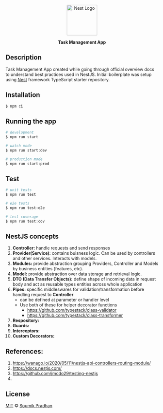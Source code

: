 <p align="center">
  <a href="http://nestjs.com/" target="blank"><img src="https://nestjs.com/img/logo-small.svg" width="100" alt="Nest Logo" /></a>
</p>
<p align="center">
<span><strong> Task Management App </strong><span>
</p>

## Description

Task Management App created while going through official overview docs to understand best practices used in NestJS. Initial boilerplate was setup using [Nest](https://github.com/nestjs/nest) framework TypeScript starter repository.

## Installation

```bash
$ npm ci
```

## Running the app

```bash
# development
$ npm run start

# watch mode
$ npm run start:dev

# production mode
$ npm run start:prod
```

## Test

```bash
# unit tests
$ npm run test

# e2e tests
$ npm run test:e2e

# test coverage
$ npm run test:cov
```
  
## NestJS concepts

1. **Controller:** handle requests and send responses
2. **Provider(Service):** contains buisness logic. Can be used by controllers and other services. Interacts with models.
3. **Modules:** provide abstraction grouping Providers, Controller and Models by business entities (features, etc).
4. **Model:** provide abstraction over data storage and retrieval logic.
5. **DTO (Data Transfer Objects):** define shape of incoming data in request body and act as reusable types entities across whole application
6. **Pipes:** specific middleswares for validation/transformation before handling request to **Controller**
    - can be defined at parameter or handler level
    - Use both of these for helper decorator functions
        - https://github.com/typestack/class-validator
        - https://github.com/typestack/class-transformer
7. **Respository:**
8. **Guards:**
9. **Interceptors:**
10. **Custom Decorators:**

## References:

1. https://wanago.io/2020/05/11/nestjs-api-controllers-routing-module/
2. https://docs.nestjs.com/
3. https://github.com/jmcdo29/testing-nestjs
4. 

## License

[MIT](https://github.com/griimick/blog/blob/master/LICENSE) © [Soumik Pradhan](https://www.soumik.dev)
